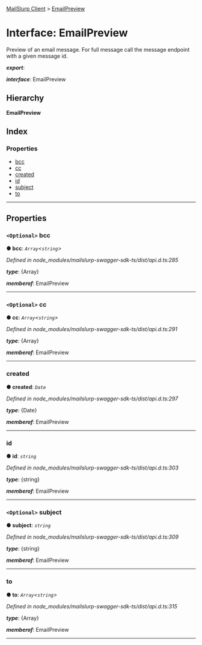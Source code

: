 [MailSlurp Client](../README.md) > [EmailPreview](../interfaces/emailpreview.md)

# Interface: EmailPreview

Preview of an email message. For full message call the message endpoint with a given message id.

*__export__*: 

*__interface__*: EmailPreview

## Hierarchy

**EmailPreview**

## Index

### Properties

* [bcc](emailpreview.md#bcc)
* [cc](emailpreview.md#cc)
* [created](emailpreview.md#created)
* [id](emailpreview.md#id)
* [subject](emailpreview.md#subject)
* [to](emailpreview.md#to)

---

## Properties

<a id="bcc"></a>

### `<Optional>` bcc

**● bcc**: *`Array`<`string`>*

*Defined in node_modules/mailslurp-swagger-sdk-ts/dist/api.d.ts:285*

*__type__*: {Array}

*__memberof__*: EmailPreview

___
<a id="cc"></a>

### `<Optional>` cc

**● cc**: *`Array`<`string`>*

*Defined in node_modules/mailslurp-swagger-sdk-ts/dist/api.d.ts:291*

*__type__*: {Array}

*__memberof__*: EmailPreview

___
<a id="created"></a>

###  created

**● created**: *`Date`*

*Defined in node_modules/mailslurp-swagger-sdk-ts/dist/api.d.ts:297*

*__type__*: {Date}

*__memberof__*: EmailPreview

___
<a id="id"></a>

###  id

**● id**: *`string`*

*Defined in node_modules/mailslurp-swagger-sdk-ts/dist/api.d.ts:303*

*__type__*: {string}

*__memberof__*: EmailPreview

___
<a id="subject"></a>

### `<Optional>` subject

**● subject**: *`string`*

*Defined in node_modules/mailslurp-swagger-sdk-ts/dist/api.d.ts:309*

*__type__*: {string}

*__memberof__*: EmailPreview

___
<a id="to"></a>

###  to

**● to**: *`Array`<`string`>*

*Defined in node_modules/mailslurp-swagger-sdk-ts/dist/api.d.ts:315*

*__type__*: {Array}

*__memberof__*: EmailPreview

___

